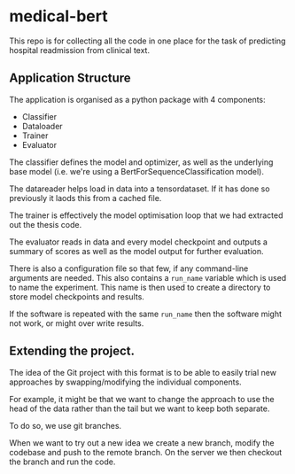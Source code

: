 # medical-bert
This repo is for collecting all the code in one place for the task of 
predicting hospital readmission from clinical text.

## Application Structure
The application is organised as a python package with 4 components:
* Classifier
* Dataloader
* Trainer
* Evaluator

The classifier defines the model and optimizer, as well as the underlying
base model (i.e. we're using a BertForSequenceClassification model).

The datareader helps load in data into a tensordataset. If it has done so previously it laods this from a cached file.

The trainer is effectively the model optimisation loop that we had extracted out the thesis code.

The evaluator reads in data and every model checkpoint and outputs a summary of scores as well as the model output for further evaluation.

There is also a configuration file so that few, if any command-line arguments are needed.
This also contains a `run_name` variable which is used to name the experiment. This name is then used to create a directory to store model checkpoints and results.

If the software is repeated with the same `run_name` then the software might not work, or might over write results.

## Extending the project.
The idea of the Git project with this format is to be able to easily trial new approaches by swapping/modifying the individual components.

For example, it might be that we want to change the approach to use the head of the data rather than the tail but we want to keep both separate.

To do so, we use git branches. 

When we want to try out a new idea we create a new branch, modify the codebase and push to the remote branch. On the server we then checkout the branch and run the code.